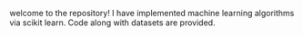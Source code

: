 welcome to the repository!
I have implemented machine learning algorithms via scikit learn.
Code along with datasets are provided.
